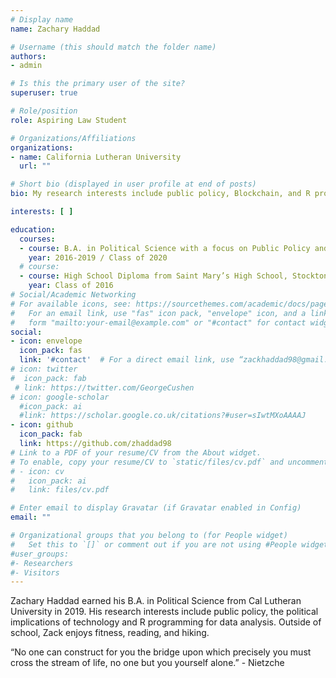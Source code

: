 ```yaml
---
# Display name
name: Zachary Haddad

# Username (this should match the folder name)
authors:
- admin

# Is this the primary user of the site?
superuser: true

# Role/position
role: Aspiring Law Student

# Organizations/Affiliations
organizations:
- name: California Lutheran University
  url: ""

# Short bio (displayed in user profile at end of posts)
bio: My research interests include public policy, Blockchain, and R programming!

interests: [ ] 

education:
  courses:
  - course: B.A. in Political Science with a focus on Public Policy and International Relations
    year: 2016-2019 / Class of 2020
  # course: 
  - course: High School Diploma from Saint Mary’s High School, Stockton, CA
    year: Class of 2016
# Social/Academic Networking
# For available icons, see: https://sourcethemes.com/academic/docs/page-builder/#icons
#   For an email link, use "fas" icon pack, "envelope" icon, and a link in the
#   form "mailto:your-email@example.com" or "#contact" for contact widget.
social:
- icon: envelope
  icon_pack: fas
  link: '#contact'  # For a direct email link, use “zackhaddad98@gmail.com”.
# icon: twitter
#  icon_pack: fab
 # link: https://twitter.com/GeorgeCushen
# icon: google-scholar
  #icon_pack: ai
  #link: https://scholar.google.co.uk/citations?#user=sIwtMXoAAAAJ
- icon: github
  icon_pack: fab
  link: https://github.com/zhaddad98
# Link to a PDF of your resume/CV from the About widget.
# To enable, copy your resume/CV to `static/files/cv.pdf` and uncomment the lines below.
# - icon: cv
#   icon_pack: ai
#   link: files/cv.pdf

# Enter email to display Gravatar (if Gravatar enabled in Config)
email: ""

# Organizational groups that you belong to (for People widget)
#   Set this to `[]` or comment out if you are not using #People widget.
#user_groups:
#- Researchers
#- Visitors
---
```


Zachary Haddad earned his B.A. in Political Science from Cal Lutheran University in 2019. His research interests include public policy, the political implications of technology and R programming for data analysis. Outside of school, Zack enjoys fitness, reading, and hiking.

“No one can construct for you the bridge upon which precisely you must cross the stream of life, no one but you yourself alone.” - Nietzche
